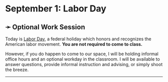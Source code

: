 # September 1: Labor Day

## ➛ Optional Work Session

Today is [Labor Day](https://en.wikipedia.org/wiki/Labor_Day), a federal holiday which honors and recognizes the American labor movement. **You are not required to come to class.** 

However, if you do happen to come to our space, I will be holding informal office hours and an optional workday in the classroom. I will be available to answer questions, provide informal instruction and advising, or simply shoot the breeze.

---

